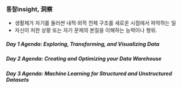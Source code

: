 ### 통찰insight, 洞察

- 생활체가 자기를 둘러싼 내적·외적 전체 구조를 새로운 시점에서 파악하는 일
- 자신이 처한 상황 또는 자기 문제의 본질을 이해하는 능력이나 행위.

##### Day 1 Agenda: Exploring, Transforming, and Visualizing Data

##### Day 2 Agenda: Creating and Optimizing your Data Warehouse

##### Day 3 Agenda: Machine Learning for Structured and Unstructured Datasets